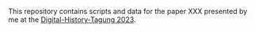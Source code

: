 This repository contains scripts and data for the paper XXX presented by
me at the [Digital-History-Tagung
2023](https://dhistory.hypotheses.org/digital-history-tagung-2023).


